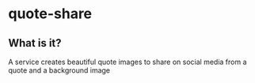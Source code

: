 # quote-share

## What is it?

A service creates beautiful quote images to share on social media from a quote and a background image
